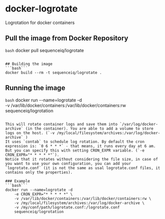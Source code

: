 # docker-logrotate
Logrotation for docker containers

## Pull the image from Docker Repository
```bash```
docker pull sequenceiq/logrotate
```

## Building the image
```bash```
docker build --rm -t sequenceiq/logrotate .
```

## Running the image
```bash```
docker run --name=logrotate -d \
    -v /var/lib/docker/containers:/var/lib/docker/containers:rw \
    sequenceiq/logrotation
```

This will rotate container logs and save them into `/var/log/docker-archive` (in the container). You are able to add a volume to store logs on the host. (`-v /my/local/filesystem/archives:/var/log/docker-archive` )
It uses `contab` to schedule log rotation. By default the cron expression is: `0 6 * * *` - that means, it runs every day at 6 am. But you can specify this with setting CRON_EXPR variable. (`-e CRON_EXPR="* * * * *"`). 
Notice that it rotates without considering the file size, in case of you want to use your own configuration, you can add your `logrotate.conf` (it is not the same as usal logrotate.conf files, it contains only the properties).

### Example
```bash```
docker run --name=logrotate -d
    -e CRON_EXPR="* * * * *" \
    -v /var/lib/docker/containers:/var/lib/docker/containers:rw \
    -v /my/local/filesystem/archives:/var/log/docker-archive \
    -v /my/conf/path/logrotate.conf:/logrotate.conf
    sequenceiq/logrotation
```

